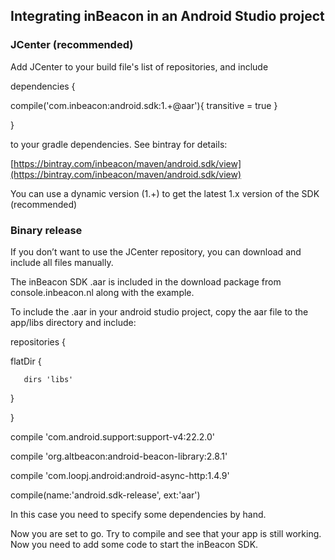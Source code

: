 ## Integrating inBeacon in an Android Studio project

### JCenter (recommended)

Add JCenter to your build file's list of repositories, and include

dependencies {

compile('com.inbeacon:android.sdk:1.+@aar'){ transitive = true }

}

to your gradle dependencies. See bintray for details:

[https://bintray.com/inbeacon/maven/android.sdk/view](https://bintray.com/inbeacon/maven/android.sdk/view)

You can use a dynamic version (1.+) to get the latest 1.x version of the SDK (recommended)

### Binary release 

If you don’t want to use the JCenter repository, you can download and include all files manually.

The inBeacon SDK .aar is included in the download package from console.inbeacon.nl along with the example.

To include the .aar in your android studio project, copy the aar file to the app/libs directory and include:

repositories {

   flatDir {

       dirs 'libs'

   }

}

compile 'com.android.support:support-v4:22.2.0'

compile 'org.altbeacon:android-beacon-library:2.8.1'

compile 'com.loopj.android:android-async-http:1.4.9'

compile(name:'android.sdk-release', ext:'aar')

In this case you need to specify some dependencies by hand.

Now you are set to go. Try to compile and see that your app is still working. Now you need to add some code to start the inBeacon SDK.